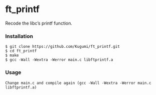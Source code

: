 # ft_printf

Recode the libc’s printf function.

### Installation

```
$ git clone https://github.com/Kugumi/ft_printf.git
$ cd ft_printf
$ make
$ gcc -Wall -Wextra -Werror main.c libftprintf.a
```

### Usage

```
Change main.c and compile again (gcc -Wall -Wextra -Werror main.c libftprintf.a)
```

